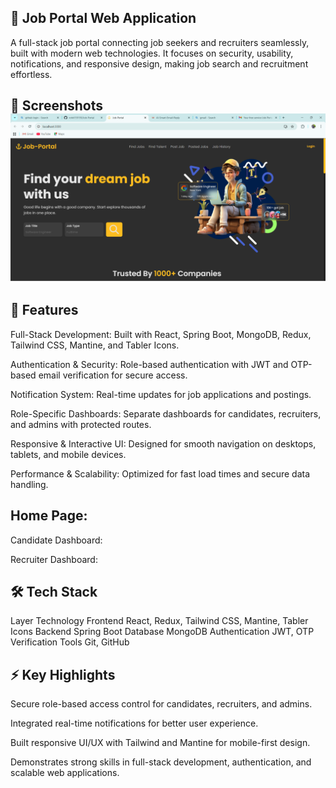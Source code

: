## 🏢 Job Portal Web Application
 A full-stack job portal connecting job seekers and recruiters seamlessly, built with modern web technologies. It focuses on security, usability, notifications, and responsive design, making job search and recruitment effortless.

 ## 🎨 Screenshots ![Home Page]( https://github.com/rohit159159/Job-Portal/blob/afcfaf9c2bb6847a179f2c976024cd29bb751160/Job-Portal.png)

## 🚀 Features

Full-Stack Development: Built with React, Spring Boot, MongoDB, Redux, Tailwind CSS, Mantine, and Tabler Icons.

Authentication & Security: Role-based authentication with JWT and OTP-based email verification for secure access.

Notification System: Real-time updates for job applications and postings.

Role-Specific Dashboards: Separate dashboards for candidates, recruiters, and admins with protected routes.

Responsive & Interactive UI: Designed for smooth navigation on desktops, tablets, and mobile devices.

Performance & Scalability: Optimized for fast load times and secure data handling.

## Home Page:

Candidate Dashboard:

Recruiter Dashboard:

## 🛠 Tech Stack
Layer	Technology
Frontend	React, Redux, Tailwind CSS, Mantine, Tabler Icons
Backend	Spring Boot
Database	MongoDB
Authentication	JWT, OTP Verification
Tools	Git, GitHub

## ⚡ Key Highlights

Secure role-based access control for candidates, recruiters, and admins.

Integrated real-time notifications for better user experience.

Built responsive UI/UX with Tailwind and Mantine for mobile-first design.

Demonstrates strong skills in full-stack development, authentication, and scalable web applications.
